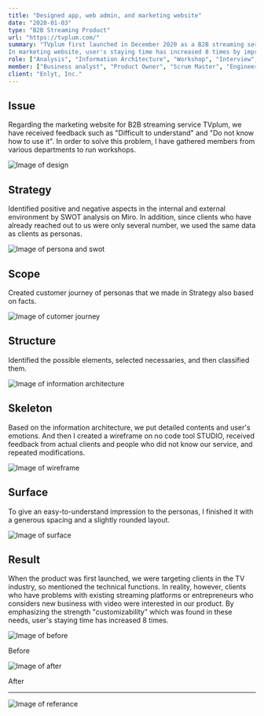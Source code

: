 ```yaml
---
title: "Designed app, web admin, and marketing website"
date: "2020-01-03"
type: "B2B Streaming Product"
url: "https://tvplum.com/"
summary: "TVplum first launched in December 2020 as a B2B streaming service. It provides a web management screen and viewing application. I took over the UI design of CMS that can organize TV programs and videos, designed a customizable application UI from scratch, and marketing website.
In marketing website, user's staying time has increased 8 times by improving with design sprints."
role: ["Analysis", "Information Architecture", "Workshop", "Interview", "Branding", "Design System", "Web Design", "App Design"]
member: ["Business analyst", "Product Owner", "Scrum Master", "Engineer", "QC", "Transrator"]
client: "Enlyt, Inc."
---
```


## Issue

Regarding the marketing website for B2B streaming service TVplum, we have received feedback such as "Difficult to understand" and "Do not know how to use it". In order to solve this problem, I have gathered members from various departments to run workshops.

![Image of design](/tvplum/1.png)


## Strategy

Identified positive and negative aspects in the internal and external environment by SWOT analysis on Miro. In addition, since clients who have already reached out to us were only several number, we used the same data as clients as personas.

![Image of persona and swot](/tvplum/2.png)


## Scope

Created customer journey of personas that we made in Strategy also based on facts. 

![Image of cutomer journey](/tvplum/3.png)


## Structure

Identified the possible elements, selected necessaries, and then classified them.

![Image of information architecture](/tvplum/4.png)


## Skeleton

Based on the information architecture, we put detailed contents and user's emotions. And then I created a wireframe on no code tool STUDIO, received feedback from actual clients and people who did not know our service, and repeated modifications.

![Image of wireframe](/tvplum/5.png)


## Surface

To give an easy-to-understand impression to the personas, I finished it with a generous spacing and a slightly rounded layout.

![Image of surface](/tvplum/6.png)


## Result

When the product was first launched, we were targeting clients in the TV industry, so mentioned the technical functions. In reality, however, clients who have problems with existing streaming platforms or entrepreneurs who considers new business with video were interested in our product. By emphasizing the strength "customizability" which was found in these needs, user's staying time has increased 8 times.

![Image of before](/tvplum/7.png)

Before


![Image of after](/tvplum/8.png)

After

---

![Image of referance](/tvplum/additional.png)
